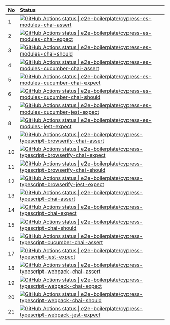 | No | Status                                                                                                                                                                                                                                                                                                                                                                           |
| :- | :------------------------------------------------------------------------------------------------------------------------------------------------------------------------------------------------------------------------------------------------------------------------------------------------------------------------------------------------------------------------------- |
| 1  | [![GitHub Actions status &#124; e2e-boilerplate/cypress-es-modules-chai-assert](https://github.com/e2e-boilerplate/cypress-es-modules-chai-assert/workflows/cypress-es-modules-chai-assert/badge.svg)](https://github.com/e2e-boilerplate/cypress-es-modules-chai-assert/actions?workflow=cypress-es-modules-chai-assert)                                                        |
| 2  | [![GitHub Actions status &#124; e2e-boilerplate/cypress-es-modules-chai-expect](https://github.com/e2e-boilerplate/cypress-es-modules-chai-expect/workflows/cypress-es-modules-chai-expect/badge.svg)](https://github.com/e2e-boilerplate/cypress-es-modules-chai-expect/actions?workflow=cypress-es-modules-chai-expect)                                                        |
| 3  | [![GitHub Actions status &#124; e2e-boilerplate/cypress-es-modules-chai-should](https://github.com/e2e-boilerplate/cypress-es-modules-chai-should/workflows/cypress-es-modules-chai-should/badge.svg)](https://github.com/e2e-boilerplate/cypress-es-modules-chai-should/actions?workflow=cypress-es-modules-chai-should)                                                        |
| 4  | [![GitHub Actions status &#124; e2e-boilerplate/cypress-es-modules-cucumber-chai-assert](https://github.com/e2e-boilerplate/cypress-es-modules-cucumber-chai-assert/workflows/cypress-es-modules-cucumber-chai-assert/badge.svg)](https://github.com/e2e-boilerplate/cypress-es-modules-cucumber-chai-assert/actions?workflow=cypress-es-modules-cucumber-chai-assert)           |
| 5  | [![GitHub Actions status &#124; e2e-boilerplate/cypress-es-modules-cucumber-chai-expect](https://github.com/e2e-boilerplate/cypress-es-modules-cucumber-chai-expect/workflows/cypress-es-modules-cucumber-chai-expect/badge.svg)](https://github.com/e2e-boilerplate/cypress-es-modules-cucumber-chai-expect/actions?workflow=cypress-es-modules-cucumber-chai-expect)           |
| 6  | [![GitHub Actions status &#124; e2e-boilerplate/cypress-es-modules-cucumber-chai-should](https://github.com/e2e-boilerplate/cypress-es-modules-cucumber-chai-should/workflows/cypress-es-modules-cucumber-chai-should/badge.svg)](https://github.com/e2e-boilerplate/cypress-es-modules-cucumber-chai-should/actions?workflow=cypress-es-modules-cucumber-chai-should)           |
| 7  | [![GitHub Actions status &#124; e2e-boilerplate/cypress-es-modules-cucumber-jest-expect](https://github.com/e2e-boilerplate/cypress-es-modules-cucumber-jest-expect/workflows/cypress-es-modules-cucumber-jest-expect/badge.svg)](https://github.com/e2e-boilerplate/cypress-es-modules-cucumber-jest-expect/actions?workflow=cypress-es-modules-cucumber-jest-expect)           |
| 8  | [![GitHub Actions status &#124; e2e-boilerplate/cypress-es-modules-jest-expect](https://github.com/e2e-boilerplate/cypress-es-modules-jest-expect/workflows/cypress-es-modules-jest-expect/badge.svg)](https://github.com/e2e-boilerplate/cypress-es-modules-jest-expect/actions?workflow=cypress-es-modules-jest-expect)                                                        |
| 9  | [![GitHub Actions status &#124; e2e-boilerplate/cypress-typescript-browserify-chai-assert](https://github.com/e2e-boilerplate/cypress-typescript-browserify-chai-assert/workflows/cypress-typescript-browserify-chai-assert/badge.svg)](https://github.com/e2e-boilerplate/cypress-typescript-browserify-chai-assert/actions?workflow=cypress-typescript-browserify-chai-assert) |
| 10 | [![GitHub Actions status &#124; e2e-boilerplate/cypress-typescript-browserify-chai-expect](https://github.com/e2e-boilerplate/cypress-typescript-browserify-chai-expect/workflows/cypress-typescript-browserify-chai-expect/badge.svg)](https://github.com/e2e-boilerplate/cypress-typescript-browserify-chai-expect/actions?workflow=cypress-typescript-browserify-chai-expect) |
| 11 | [![GitHub Actions status &#124; e2e-boilerplate/cypress-typescript-browserify-chai-should](https://github.com/e2e-boilerplate/cypress-typescript-browserify-chai-should/workflows/cypress-typescript-browserify-chai-should/badge.svg)](https://github.com/e2e-boilerplate/cypress-typescript-browserify-chai-should/actions?workflow=cypress-typescript-browserify-chai-should) |
| 12 | [![GitHub Actions status &#124; e2e-boilerplate/cypress-typescript-browserify-jest-expect](https://github.com/e2e-boilerplate/cypress-typescript-browserify-jest-expect/workflows/cypress-typescript-browserify-jest-expect/badge.svg)](https://github.com/e2e-boilerplate/cypress-typescript-browserify-jest-expect/actions?workflow=cypress-typescript-browserify-jest-expect) |
| 13 | [![GitHub Actions status &#124; e2e-boilerplate/cypress-typescript-chai-assert](https://github.com/e2e-boilerplate/cypress-typescript-chai-assert/workflows/cypress-typescript-chai-assert/badge.svg)](https://github.com/e2e-boilerplate/cypress-typescript-chai-assert/actions?workflow=cypress-typescript-chai-assert)                                                        |
| 14 | [![GitHub Actions status &#124; e2e-boilerplate/cypress-typescript-chai-expect](https://github.com/e2e-boilerplate/cypress-typescript-chai-expect/workflows/cypress-typescript-chai-expect/badge.svg)](https://github.com/e2e-boilerplate/cypress-typescript-chai-expect/actions?workflow=cypress-typescript-chai-expect)                                                        |
| 15 | [![GitHub Actions status &#124; e2e-boilerplate/cypress-typescript-chai-should](https://github.com/e2e-boilerplate/cypress-typescript-chai-should/workflows/cypress-typescript-chai-should/badge.svg)](https://github.com/e2e-boilerplate/cypress-typescript-chai-should/actions?workflow=cypress-typescript-chai-should)                                                        |
| 16 | [![GitHub Actions status &#124; e2e-boilerplate/cypress-typescript-cucumber-chai-assert](https://github.com/e2e-boilerplate/cypress-typescript-cucumber-chai-assert/workflows/cypress-typescript-cucumber-chai-assert/badge.svg)](https://github.com/e2e-boilerplate/cypress-typescript-cucumber-chai-assert/actions?workflow=cypress-typescript-cucumber-chai-assert)           |
| 17 | [![GitHub Actions status &#124; e2e-boilerplate/cypress-typescript-jest-expect](https://github.com/e2e-boilerplate/cypress-typescript-jest-expect/workflows/cypress-typescript-jest-expect/badge.svg)](https://github.com/e2e-boilerplate/cypress-typescript-jest-expect/actions?workflow=cypress-typescript-jest-expect)                                                        |
| 18 | [![GitHub Actions status &#124; e2e-boilerplate/cypress-typescript-webpack-chai-assert](https://github.com/e2e-boilerplate/cypress-typescript-webpack-chai-assert/workflows/cypress-typescript-webpack-chai-assert/badge.svg)](https://github.com/e2e-boilerplate/cypress-typescript-webpack-chai-assert/actions?workflow=cypress-typescript-webpack-chai-assert)                |
| 19 | [![GitHub Actions status &#124; e2e-boilerplate/cypress-typescript-webpack-chai-expect](https://github.com/e2e-boilerplate/cypress-typescript-webpack-chai-expect/workflows/cypress-typescript-webpack-chai-expect/badge.svg)](https://github.com/e2e-boilerplate/cypress-typescript-webpack-chai-expect/actions?workflow=cypress-typescript-webpack-chai-expect)                |
| 20 | [![GitHub Actions status &#124; e2e-boilerplate/cypress-typescript-webpack-chai-should](https://github.com/e2e-boilerplate/cypress-typescript-webpack-chai-should/workflows/cypress-typescript-webpack-chai-should/badge.svg)](https://github.com/e2e-boilerplate/cypress-typescript-webpack-chai-should/actions?workflow=cypress-typescript-webpack-chai-should)                |
| 21 | [![GitHub Actions status &#124; e2e-boilerplate/cypress-typescript-webpack-jest-expect](https://github.com/e2e-boilerplate/cypress-typescript-webpack-jest-expect/workflows/cypress-typescript-webpack-jest-expect/badge.svg)](https://github.com/e2e-boilerplate/cypress-typescript-webpack-jest-expect/actions?workflow=cypress-typescript-webpack-jest-expect)                |